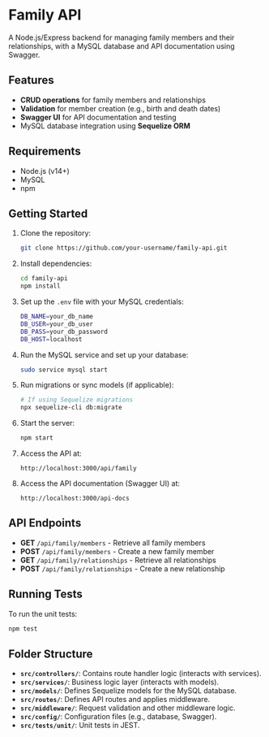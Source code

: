 # Family API

A Node.js/Express backend for managing family members and their relationships, with a MySQL database and API documentation using Swagger.

## Features

- **CRUD operations** for family members and relationships
- **Validation** for member creation (e.g., birth and death dates)
- **Swagger UI** for API documentation and testing
- MySQL database integration using **Sequelize ORM**

## Requirements

- Node.js (v14+)
- MySQL
- npm

## Getting Started

1. Clone the repository:
   ```bash
   git clone https://github.com/your-username/family-api.git
   ```

2. Install dependencies:
   ```bash
   cd family-api
   npm install
   ```

3. Set up the `.env` file with your MySQL credentials:
   ```bash
   DB_NAME=your_db_name
   DB_USER=your_db_user
   DB_PASS=your_db_password
   DB_HOST=localhost
   ```

4. Run the MySQL service and set up your database:
   ```bash
   sudo service mysql start
   ```

5. Run migrations or sync models (if applicable):
   ```bash
   # If using Sequelize migrations
   npx sequelize-cli db:migrate
   ```

6. Start the server:
   ```bash
   npm start
   ```

7. Access the API at:
   ```
   http://localhost:3000/api/family
   ```

8. Access the API documentation (Swagger UI) at:
   ```
   http://localhost:3000/api-docs
   ```

## API Endpoints

- **GET** `/api/family/members` - Retrieve all family members
- **POST** `/api/family/members` - Create a new family member
- **GET** `/api/family/relationships` - Retrieve all relationships
- **POST** `/api/family/relationships` - Create a new relationship

## Running Tests

To run the unit tests:
```bash
npm test
```

## Folder Structure

- **`src/controllers/`**: Contains route handler logic (interacts with services).
- **`src/services/`**: Business logic layer (interacts with models).
- **`src/models/`**: Defines Sequelize models for the MySQL database.
- **`src/routes/`**: Defines API routes and applies middleware.
- **`src/middleware/`**: Request validation and other middleware logic.
- **`src/config/`**: Configuration files (e.g., database, Swagger).
- **`src/tests/unit/`**: Unit tests in JEST.
